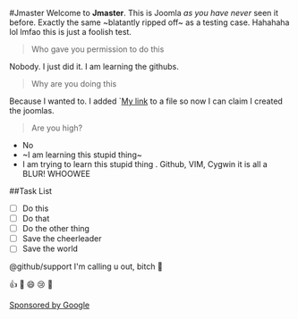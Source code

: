 #Jmaster
Welcome to **Jmaster**. This is Joomla *as you have never* seen it before. Exactly the same ~blatantly ripped off~ as a testing case. Hahahaha lol lmfao this is just a foolish test.

>Who gave you permission to do this

Nobody. I just did it. I am learning the githubs.

>Why are you doing this

Because I wanted to. I added `<a href="http://mylink.com">My link</a> to a file so now I can claim I created the joomlas.

>Are you high?

- No
- ~I am learning this stupid thing~
- I am trying to learn this stupid thing . Github, VIM, Cygwin it is all a BLUR! WHOOWEE

##Task List
- [ ] Do this
- [ ] Do that
- [ ] Do the other thing
- [ ] Save the cheerleader
- [ ] Save the world

@github/support I'm calling u out, bitch :fu:

:+1: :shit: :smile: :cry: :eggplant:

[Sponsored by Google](http://www.google.com)